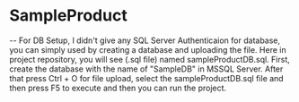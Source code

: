 # SampleProduct

-- For DB Setup, I didn't give any SQL Server Authenticaion for database, you can simply used by creating a database and uploading the file.
Here in project repository, you will see (.sql file) named sampleProductDB.sql.
First, create the database with the name of "SampleDB" in MSSQL Server.
After that press Ctrl + O for file upload, select the sampleProductDB.sql file and then press F5 to execute and then you can run the project.
